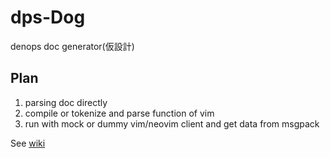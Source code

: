 # dps-Dog

denops doc generator(仮設計)

## Plan
1. parsing doc directly
2. compile or tokenize and parse function of vim
3. run with mock or dummy vim/neovim client and get data from msgpack

See [wiki](./wiki)